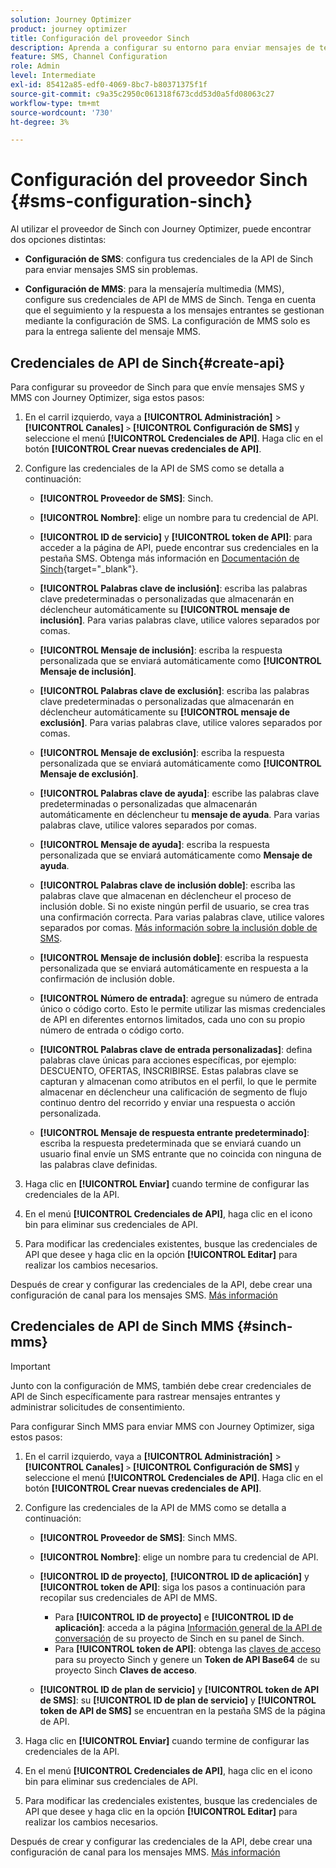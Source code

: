 ```yaml
---
solution: Journey Optimizer
product: journey optimizer
title: Configuración del proveedor Sinch
description: Aprenda a configurar su entorno para enviar mensajes de texto con Journey Optimizer con Sinch
feature: SMS, Channel Configuration
role: Admin
level: Intermediate
exl-id: 85412a85-edf0-4069-8bc7-b80371375f1f
source-git-commit: c9a35c2950c061318f673cdd53d0a5fd08063c27
workflow-type: tm+mt
source-wordcount: '730'
ht-degree: 3%

---
```


# Configuración del proveedor Sinch {#sms-configuration-sinch}

Al utilizar el proveedor de Sinch con Journey Optimizer, puede encontrar dos opciones distintas:

* **Configuración de SMS**: configura tus credenciales de la API de Sinch para enviar mensajes SMS sin problemas.

* **Configuración de MMS**: para la mensajería multimedia (MMS), configure sus credenciales de API de MMS de Sinch. Tenga en cuenta que el seguimiento y la respuesta a los mensajes entrantes se gestionan mediante la configuración de SMS. La configuración de MMS solo es para la entrega saliente del mensaje MMS.

## Credenciales de API de Sinch{#create-api}

Para configurar su proveedor de Sinch para que envíe mensajes SMS y MMS con Journey Optimizer, siga estos pasos:

1. En el carril izquierdo, vaya a **[!UICONTROL Administración]** > **[!UICONTROL Canales]** `>` **[!UICONTROL Configuración de SMS]** y seleccione el menú **[!UICONTROL Credenciales de API]**. Haga clic en el botón **[!UICONTROL Crear nuevas credenciales de API]**.

1. Configure las credenciales de la API de SMS como se detalla a continuación:

   * **[!UICONTROL Proveedor de SMS]**: Sinch.

   * **[!UICONTROL Nombre]**: elige un nombre para tu credencial de API.

   * **[!UICONTROL ID de servicio]** y **[!UICONTROL token de API]**: para acceder a la página de API, puede encontrar sus credenciales en la pestaña SMS. Obtenga más información en [Documentación de Sinch](https://developers.sinch.com/docs/sms/getting-started/){target="_blank"}.

   * **[!UICONTROL Palabras clave de inclusión]**: escriba las palabras clave predeterminadas o personalizadas que almacenarán en déclencheur automáticamente su **[!UICONTROL mensaje de inclusión]**. Para varias palabras clave, utilice valores separados por comas.

   * **[!UICONTROL Mensaje de inclusión]**: escriba la respuesta personalizada que se enviará automáticamente como **[!UICONTROL Mensaje de inclusión]**.

   * **[!UICONTROL Palabras clave de exclusión]**: escriba las palabras clave predeterminadas o personalizadas que almacenarán en déclencheur automáticamente su **[!UICONTROL mensaje de exclusión]**. Para varias palabras clave, utilice valores separados por comas.

   * **[!UICONTROL Mensaje de exclusión]**: escriba la respuesta personalizada que se enviará automáticamente como **[!UICONTROL Mensaje de exclusión]**.

   * **[!UICONTROL Palabras clave de ayuda]**: escribe las palabras clave predeterminadas o personalizadas que almacenarán automáticamente en déclencheur tu **mensaje de ayuda**. Para varias palabras clave, utilice valores separados por comas.

   * **[!UICONTROL Mensaje de ayuda]**: escriba la respuesta personalizada que se enviará automáticamente como **Mensaje de ayuda**.

   * **[!UICONTROL Palabras clave de inclusión doble]**: escriba las palabras clave que almacenan en déclencheur el proceso de inclusión doble. Si no existe ningún perfil de usuario, se crea tras una confirmación correcta. Para varias palabras clave, utilice valores separados por comas. [Más información sobre la inclusión doble de SMS](https://video.tv.adobe.com/v/3427129/?learn=on).

   * **[!UICONTROL Mensaje de inclusión doble]**: escriba la respuesta personalizada que se enviará automáticamente en respuesta a la confirmación de inclusión doble.

   * **[!UICONTROL Número de entrada]**: agregue su número de entrada único o código corto. Esto le permite utilizar las mismas credenciales de API en diferentes entornos limitados, cada uno con su propio número de entrada o código corto.

   * **[!UICONTROL Palabras clave de entrada personalizadas]**: defina palabras clave únicas para acciones específicas, por ejemplo: DESCUENTO, OFERTAS, INSCRIBIRSE. Estas palabras clave se capturan y almacenan como atributos en el perfil, lo que le permite almacenar en déclencheur una calificación de segmento de flujo continuo dentro del recorrido y enviar una respuesta o acción personalizada.

   * **[!UICONTROL Mensaje de respuesta entrante predeterminado]**: escriba la respuesta predeterminada que se enviará cuando un usuario final envíe un SMS entrante que no coincida con ninguna de las palabras clave definidas.

1. Haga clic en **[!UICONTROL Enviar]** cuando termine de configurar las credenciales de la API.

1. En el menú **[!UICONTROL Credenciales de API]**, haga clic en el icono bin para eliminar sus credenciales de API.

1. Para modificar las credenciales existentes, busque las credenciales de API que desee y haga clic en la opción **[!UICONTROL Editar]** para realizar los cambios necesarios.

Después de crear y configurar las credenciales de la API, debe crear una configuración de canal para los mensajes SMS. [Más información](sms-configuration-surface.md)

## Credenciales de API de Sinch MMS {#sinch-mms}

>[!IMPORTANT]
>
> Junto con la configuración de MMS, también debe crear credenciales de API de Sinch específicamente para rastrear mensajes entrantes y administrar solicitudes de consentimiento.

Para configurar Sinch MMS para enviar MMS con Journey Optimizer, siga estos pasos:

1. En el carril izquierdo, vaya a **[!UICONTROL Administración]** > **[!UICONTROL Canales]** `>` **[!UICONTROL Configuración de SMS]** y seleccione el menú **[!UICONTROL Credenciales de API]**. Haga clic en el botón **[!UICONTROL Crear nuevas credenciales de API]**.

1. Configure las credenciales de la API de MMS como se detalla a continuación:

   * **[!UICONTROL Proveedor de SMS]**: Sinch MMS.

   * **[!UICONTROL Nombre]**: elige un nombre para tu credencial de API.

   * **[!UICONTROL ID de proyecto]**, **[!UICONTROL ID de aplicación]** y **[!UICONTROL token de API]**: siga los pasos a continuación para recopilar sus credenciales de API de MMS.

      * Para **[!UICONTROL ID de proyecto]** e **[!UICONTROL ID de aplicación]**: acceda a la página [Información general de la API de conversación](https://dashboard.sinch.com/convapi/overview) de su proyecto de Sinch en su panel de Sinch.
      * Para **[!UICONTROL token de API]**: obtenga las [claves de acceso](https://community.sinch.com/t5/Customer-Dashboard/Sinch-Access-Keys/ta-p/12638) para su proyecto Sinch y genere un **Token de API Base64** de su proyecto Sinch **Claves de acceso**.

   * **[!UICONTROL ID de plan de servicio]** y **[!UICONTROL token de API de SMS]**: su **[!UICONTROL ID de plan de servicio]** y **[!UICONTROL token de API de SMS]** se encuentran en la pestaña SMS de la página de API.

1. Haga clic en **[!UICONTROL Enviar]** cuando termine de configurar las credenciales de la API.

1. En el menú **[!UICONTROL Credenciales de API]**, haga clic en el icono bin para eliminar sus credenciales de API.

1. Para modificar las credenciales existentes, busque las credenciales de API que desee y haga clic en la opción **[!UICONTROL Editar]** para realizar los cambios necesarios.

Después de crear y configurar las credenciales de la API, debe crear una configuración de canal para los mensajes MMS. [Más información](sms-configuration-surface.md)
